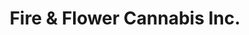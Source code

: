---
title: "Fire & Flower Cannabis Inc."
url: /fort-saskatchewan/fire-und-flower-cannabis-inc/
shop: Hanf
---